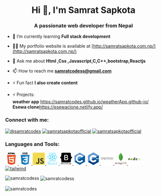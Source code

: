 <h1 align="center">Hi 👋, I'm Samrat Sapkota</h1>
<h3 align="center">A passionate web developer from Nepal</h3>

- 🌱 I’m currently learning **Full stack development**

- 👨‍💻 My portfolio website is available at [http://samratsapkota.com.np/](http://samratsapkota.com.np/)

- 💬 Ask me about **Html ,Css ,Javascript,C,C++,bootstrap,Reactjs**

- 📫 How to reach me **samratcodess@gmail.com**

- ⚡ Fun fact **I also create content**

- ⚡ Projects:</br> **weather app** https://samratcodes.github.io/weatherApp.github-io/ <br> **Esewa clone**https://esewaclone.netlify.app/
  




<h3 align="left">Connect with me:</h3>
<p align="left">
<a href="https://twitter.com/@samratcodes" target="blank"><img align="center" src="https://raw.githubusercontent.com/rahuldkjain/github-profile-readme-generator/master/src/images/icons/Social/twitter.svg" alt="@samratcodes" height="30" width="40" /></a>
<a href="https://instagram.com/samratsapkotaofficial" target="blank"><img align="center" src="https://raw.githubusercontent.com/rahuldkjain/github-profile-readme-generator/master/src/images/icons/Social/instagram.svg" alt="samratsapkotaofficial" height="30" width="40" /></a>
<a href="https://www.youtube.com/c/samratsapkotaofficial" target="blank"><img align="center" src="https://raw.githubusercontent.com/rahuldkjain/github-profile-readme-generator/master/src/images/icons/Social/youtube.svg" alt="samratsapkotaofficial" height="30" width="40" /></a>
</p>

<h3 align="left">Languages and Tools:</h3>
<p align="left"> 
  <a href="https://www.w3.org/html/" target="_blank" rel="noreferrer"> <img src="https://raw.githubusercontent.com/devicons/devicon/master/icons/html5/html5-original-wordmark.svg" alt="html5" width="40" height="40"/> </a>
<a href="https://www.w3schools.com/css/" target="_blank" rel="noreferrer"> <img src="https://raw.githubusercontent.com/devicons/devicon/master/icons/css3/css3-original-wordmark.svg" alt="css3" width="40" height="40"/> </a>
  <a href="https://developer.mozilla.org/en-US/docs/Web/JavaScript" target="_blank" rel="noreferrer"> <img src="https://raw.githubusercontent.com/devicons/devicon/master/icons/javascript/javascript-original.svg" alt="javascript" width="40" height="40"/> </a>
  <a href="https://reactjs.org/" target="_blank" rel="noreferrer"> <img src="https://raw.githubusercontent.com/devicons/devicon/master/icons/react/react-original-wordmark.svg" alt="react" width="40" height="40"/> </a>
<a href="https://getbootstrap.com" target="_blank" rel="noreferrer"> <img src="https://raw.githubusercontent.com/devicons/devicon/master/icons/bootstrap/bootstrap-plain-wordmark.svg" alt="bootstrap" width="40" height="40"/> </a> <a href="https://www.cprogramming.com/" target="_blank" rel="noreferrer"> <img src="https://raw.githubusercontent.com/devicons/devicon/master/icons/c/c-original.svg" alt="c" width="40" height="40"/> </a> <a href="https://www.w3schools.com/cpp/" target="_blank" rel="noreferrer"> <img src="https://raw.githubusercontent.com/devicons/devicon/master/icons/cplusplus/cplusplus-original.svg" alt="cplusplus" width="40" height="40"/> </a> 
 <a href="https://expressjs.com" target="_blank" rel="noreferrer"> <img src="https://raw.githubusercontent.com/devicons/devicon/master/icons/express/express-original-wordmark.svg" alt="express" width="40" height="40"/> </a>  <a href="https://www.mongodb.com/" target="_blank" rel="noreferrer"> <img src="https://raw.githubusercontent.com/devicons/devicon/master/icons/mongodb/mongodb-original-wordmark.svg" alt="mongodb" width="40" height="40"/> </a> <a href="https://nodejs.org" target="_blank" rel="noreferrer"> <img src="https://raw.githubusercontent.com/devicons/devicon/master/icons/nodejs/nodejs-original-wordmark.svg" alt="nodejs" width="40" height="40"/> </a>  <a href="https://tailwindcss.com/" target="_blank" rel="noreferrer"> <img src="https://www.vectorlogo.zone/logos/tailwindcss/tailwindcss-icon.svg" alt="tailwind" width="40" height="40"/> </a> </p>

<p><img align="left" src="https://github-readme-stats.vercel.app/api/top-langs?username=samratcodes&show_icons=true&locale&layout=compact" alt="samratcodess" /></p>

<p>&nbsp;<img align="center" src="https://github-readme-stats.vercel.app/api?username=samratcodes&show_icons=true&locale" alt="samratcodess" /></p>

<p><img align="center" src="https://github-readme-streak-stats.herokuapp.com/?user=samratcodes&" alt="samratcodes" /></p>
